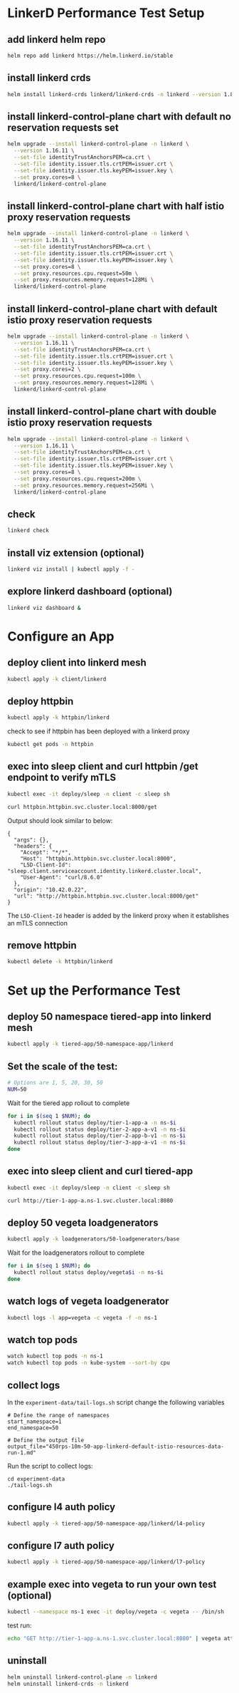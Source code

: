 # LinkerD Performance Test Setup

## add linkerd helm repo
```bash
helm repo add linkerd https://helm.linkerd.io/stable
```

## install linkerd crds
```bash
helm install linkerd-crds linkerd/linkerd-crds -n linkerd --version 1.8.0 --create-namespace
```

## install linkerd-control-plane chart with default no reservation requests set
```bash
helm upgrade --install linkerd-control-plane -n linkerd \
  --version 1.16.11 \
  --set-file identityTrustAnchorsPEM=ca.crt \
  --set-file identity.issuer.tls.crtPEM=issuer.crt \
  --set-file identity.issuer.tls.keyPEM=issuer.key \
  --set proxy.cores=8 \
  linkerd/linkerd-control-plane
```

## install linkerd-control-plane chart with half istio proxy reservation requests
```bash
helm upgrade --install linkerd-control-plane -n linkerd \
  --version 1.16.11 \
  --set-file identityTrustAnchorsPEM=ca.crt \
  --set-file identity.issuer.tls.crtPEM=issuer.crt \
  --set-file identity.issuer.tls.keyPEM=issuer.key \
  --set proxy.cores=8 \
  --set proxy.resources.cpu.request=50m \
  --set proxy.resources.memory.request=128Mi \
  linkerd/linkerd-control-plane
```

## install linkerd-control-plane chart with default istio proxy reservation requests
```bash
helm upgrade --install linkerd-control-plane -n linkerd \
  --version 1.16.11 \
  --set-file identityTrustAnchorsPEM=ca.crt \
  --set-file identity.issuer.tls.crtPEM=issuer.crt \
  --set-file identity.issuer.tls.keyPEM=issuer.key \
  --set proxy.cores=2 \
  --set proxy.resources.cpu.request=100m \
  --set proxy.resources.memory.request=128Mi \
  linkerd/linkerd-control-plane
``` 

## install linkerd-control-plane chart with double istio proxy reservation requests
```bash
helm upgrade --install linkerd-control-plane -n linkerd \
  --version 1.16.11 \
  --set-file identityTrustAnchorsPEM=ca.crt \
  --set-file identity.issuer.tls.crtPEM=issuer.crt \
  --set-file identity.issuer.tls.keyPEM=issuer.key \
  --set proxy.cores=8 \
  --set proxy.resources.cpu.request=200m \
  --set proxy.resources.memory.request=256Mi \
  linkerd/linkerd-control-plane
```

## check
```bash
linkerd check
```

## install viz extension (optional)
```bash
linkerd viz install | kubectl apply -f -
```

## explore linkerd dashboard (optional)
```bash
linkerd viz dashboard &
```

# Configure an App

## deploy client into linkerd mesh
```bash
kubectl apply -k client/linkerd
```

## deploy httpbin
```bash
kubectl apply -k httpbin/linkerd
```

check to see if httpbin has been deployed with a linkerd proxy
```bash
kubectl get pods -n httpbin
```

## exec into sleep client and curl httpbin /get endpoint to verify mTLS
```bash
kubectl exec -it deploy/sleep -n client -c sleep sh

curl httpbin.httpbin.svc.cluster.local:8000/get
```

Output should look similar to below:
```
{
  "args": {}, 
  "headers": {
    "Accept": "*/*", 
    "Host": "httpbin.httpbin.svc.cluster.local:8000", 
    "L5D-Client-Id": "sleep.client.serviceaccount.identity.linkerd.cluster.local", 
    "User-Agent": "curl/8.6.0"
  }, 
  "origin": "10.42.0.22", 
  "url": "http://httpbin.httpbin.svc.cluster.local:8000/get"
}
```

The `L5D-Client-Id` header is added by the linkerd proxy when it establishes an mTLS connection

## remove httpbin
```bash
kubectl delete -k httpbin/linkerd
```

# Set up the Performance Test

## deploy 50 namespace tiered-app into linkerd mesh
```bash
kubectl apply -k tiered-app/50-namespace-app/linkerd
```

## Set the scale of the test:
```bash
# Options are 1, 5, 20, 30, 50
NUM=50
```

Wait for the tiered app rollout to complete
```bash
for i in $(seq 1 $NUM); do
  kubectl rollout status deploy/tier-1-app-a -n ns-$i
  kubectl rollout status deploy/tier-2-app-a-v1 -n ns-$i
  kubectl rollout status deploy/tier-2-app-b-v1 -n ns-$i
  kubectl rollout status deploy/tier-3-app-a-v1 -n ns-$i
done
```

## exec into sleep client and curl tiered-app
```bash
kubectl exec -it deploy/sleep -n client -c sleep sh

curl http://tier-1-app-a.ns-1.svc.cluster.local:8080
```

## deploy 50 vegeta loadgenerators
```bash
kubectl apply -k loadgenerators/50-loadgenerators/base
```

Wait for the loadgenerators rollout to complete
```bash
for i in $(seq 1 $NUM); do
  kubectl rollout status deploy/vegeta$i -n ns-$i
done
```

## watch logs of vegeta loadgenerator
```bash
kubectl logs -l app=vegeta -c vegeta -f -n ns-1
```

## watch top pods
```bash
watch kubectl top pods -n ns-1
watch kubectl top pods -n kube-system --sort-by cpu
```

## collect logs
In the `experiment-data/tail-logs.sh` script change the following variables
```
# Define the range of namespaces
start_namespace=1
end_namespace=50

# Define the output file
output_file="450rps-10m-50-app-linkerd-default-istio-resources-data-run-1.md"
```

Run the script to collect logs:
```
cd experiment-data
./tail-logs.sh
```

## configure l4 auth policy
```bash
kubectl apply -k tiered-app/50-namespace-app/linkerd/l4-policy
```

## configure l7 auth policy
```bash
kubectl apply -k tiered-app/50-namespace-app/linkerd/l7-policy
```

## example exec into vegeta to run your own test (optional)
```bash
kubectl --namespace ns-1 exec -it deploy/vegeta -c vegeta -- /bin/sh
```

test run:
```bash
echo "GET http://tier-1-app-a.ns-1.svc.cluster.local:8080" | vegeta attack -dns-ttl=0 -rate 500/1s -duration=2s | tee results.bin | vegeta report -type=text
```

## uninstall
```bash
helm uninstall linkerd-control-plane -n linkerd
helm uninstall linkerd-crds -n linkerd
```